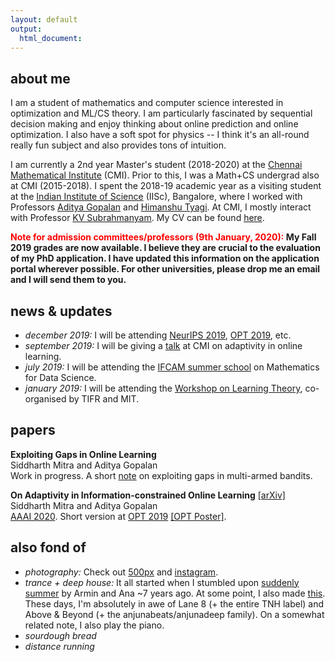 ```yaml
---
layout: default
output: 
  html_document:
---
```


<!--<p> <img src="https://mitrodov.github.io/content/profile.jpg" width="100%" height="100%"> </p>-->


## about me

I am a student of mathematics and computer science interested in optimization and ML/CS theory. I am particularly fascinated by sequential decision making and enjoy thinking about online prediction and online optimization. I also have a soft spot for physics -- I think it's an all-round really fun subject and also provides tons of intuition.

I am currently a 2nd year Master's student (2018-2020) at the <a href="https://www.cmi.ac.in" target="_blank">Chennai Mathematical Institute</a> (CMI). Prior to this, I was a Math+CS undergrad also at CMI (2015-2018). I spent the 2018-19 academic year as a visiting student at the <a href="https://www.iisc.ac.in" target="_blank">Indian Institute of Science</a> (IISc), Bangalore, where I worked with Professors <a href="https://ece.iisc.ac.in/~aditya/index.html" target="_blank">Aditya Gopalan</a> and <a href="https://ece.iisc.ac.in/~htyagi/" target="_blank">Himanshu Tyagi</a>. At CMI, I mostly interact with Professor <a href="https://www.cmi.ac.in/~kv/" target="_blank">KV Subrahmanyam</a>. My CV can be found <a href="https://drive.google.com/file/d/1i03Qum3eqORLzB5NtFFksamOvTZqOlwg/view?usp=sharing" target="_blank">here</a>.

<b><font color="red"> Note for admission committees/professors (9th January, 2020):</font> My Fall 2019 grades are now available. I believe they are crucial to the evaluation of my PhD application. I have updated this information on the application portal wherever possible. For other universities, please drop me an email and I will send them to you.</b>





## news & updates

* <em>december 2019:</em> I will be attending <a href="https://neurips.cc/" target="_blank">NeurIPS 2019</a>, <a href="https://opt-ml.org/" target="_blank">OPT 2019</a>, etc.
* <em>september 2019:</em> I will be giving a <a href="https://www.cmi.ac.in/activities/show-abstract.php?absyear=2019&absref=110&abstype=sem" target="_blank">talk</a> at CMI on adaptivity in online learning.
* <em>july 2019:</em> I will be attending the <a href="http://math.iisc.ac.in/~ifcam/Summer_School2019.htm" target="_blank">IFCAM summer school</a> on Mathematics for Data Science.
* <em>january 2019:</em> I will be attending the <a href="http://workshop.tcs.tifr.res.in/learningt/workshop-learning-theory" target="_blank">Workshop on Learning Theory</a>, co-organised by TIFR and MIT. 

## papers

<b>Exploiting Gaps in Online Learning</b><br>
Siddharth Mitra and Aditya Gopalan<br>
Work in progress. A short <a href="https://drive.google.com/file/d/19wBuWi9QngLmnpYZhSlKwn1jwpcZ04fV/view?usp=sharing" target="_blank">note</a> on exploiting gaps in multi-armed bandits.

 <b>On Adaptivity in Information-constrained Online Learning</b> <a href="https://arxiv.org/abs/1910.08805" target="_blank">[arXiv]</a><br>
 Siddharth Mitra and Aditya Gopalan<br>
 <a href="https://aaai.org/Conferences/AAAI-20/" target="_blank">AAAI 2020</a>. Short version at <a href="https://opt-ml.org/" target="_blank">OPT 2019</a> <a href="https://drive.google.com/file/d/1gFa_DaXDdSvde43lmNGSSWdYLbL6VcLW/view?usp=sharing" target="_blank">[OPT Poster]</a>.
 

##  also fond of

* <em>photography:</em> Check out <a href="https://500px.com/sid_mit" target="_blank">500px</a> and <a href="https://www.instagram.com/sid_mit/" target="_blank">instagram</a>.
* <em>trance + deep house:</em> It all started when I stumbled upon <a href="https://www.youtube.com/watch?v=Aqx25hfTZeg" target="_blank">suddenly summer</a> by Armin and Ana ~7 years ago. At some point, I also made <a href="https://soundcloud.com/siddharthmitra/waiting-vs-sun-and-moon-mashup" target="_blank">this</a>. These days, I'm absolutely in awe of Lane 8 (+ the entire TNH label) and Above & Beyond (+ the anjunabeats/anjunadeep family). On a somewhat related note, I also play the piano.
* <em>sourdough bread</em>
* <em>distance running</em>


